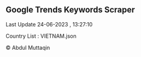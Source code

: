 

## Google Trends Keywords Scraper 
 
Last Update 24-06-2023 , 13:27:10

Country List :
VIETNAM.json



© Abdul Muttaqin 
